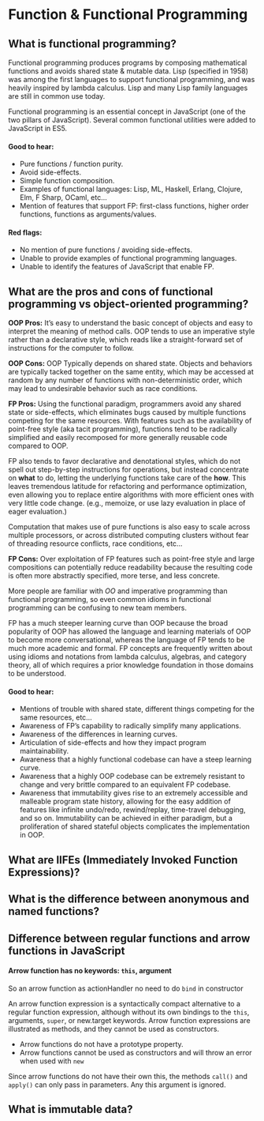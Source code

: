 # Function & Functional Programming

## What is functional programming?

Functional programming produces programs by composing mathematical functions and avoids shared state & mutable data. Lisp \(specified in 1958\) was among the first languages to support functional programming, and was heavily inspired by lambda calculus. Lisp and many Lisp family languages are still in common use today.

Functional programming is an essential concept in JavaScript \(one of the two pillars of JavaScript\). Several common functional utilities were added to JavaScript in ES5.

#### **Good to hear:**

* Pure functions / function purity.
* Avoid side-effects.
* Simple function composition.
* Examples of functional languages: Lisp, ML, Haskell, Erlang, Clojure, Elm, F Sharp, OCaml, etc…
* Mention of features that support FP: first-class functions, higher order functions, functions as arguments/values.

#### **Red flags:**

* No mention of pure functions / avoiding side-effects.
* Unable to provide examples of functional programming languages.
* Unable to identify the features of JavaScript that enable FP.

## What are the pros and cons of functional programming vs object-oriented programming?

**OOP Pros:** It’s easy to understand the basic concept of objects and easy to interpret the meaning of method calls. OOP tends to use an imperative style rather than a declarative style, which reads like a straight-forward set of instructions for the computer to follow.

**OOP Cons:** OOP Typically depends on shared state. Objects and behaviors are typically tacked together on the same entity, which may be accessed at random by any number of functions with non-deterministic order, which may lead to undesirable behavior such as race conditions.

**FP Pros:** Using the functional paradigm, programmers avoid any shared state or side-effects, which eliminates bugs caused by multiple functions competing for the same resources. With features such as the availability of point-free style \(aka tacit programming\), functions tend to be radically simplified and easily recomposed for more generally reusable code compared to OOP.

FP also tends to favor declarative and denotational styles, which do not spell out step-by-step instructions for operations, but instead concentrate on **what** to do, letting the underlying functions take care of the **how**. This leaves tremendous latitude for refactoring and performance optimization, even allowing you to replace entire algorithms with more efficient ones with very little code change. \(e.g., memoize, or use lazy evaluation in place of eager evaluation.\)

Computation that makes use of pure functions is also easy to scale across multiple processors, or across distributed computing clusters without fear of threading resource conflicts, race conditions, etc…

**FP Cons:** Over exploitation of FP features such as point-free style and large compositions can potentially reduce readability because the resulting code is often more abstractly specified, more terse, and less concrete.

More people are familiar with _OO_ and imperative programming than functional programming, so even common idioms in functional programming can be confusing to new team members.

FP has a much steeper learning curve than OOP because the broad popularity of OOP has allowed the language and learning materials of OOP to become more conversational, whereas the language of FP tends to be much more academic and formal. FP concepts are frequently written about using idioms and notations from lambda calculus, algebras, and category theory, all of which requires a prior knowledge foundation in those domains to be understood.

#### **Good to hear:**

* Mentions of trouble with shared state, different things competing for the same resources, etc…
* Awareness of FP’s capability to radically simplify many applications.
* Awareness of the differences in learning curves.
* Articulation of side-effects and how they impact program maintainability.
* Awareness that a highly functional codebase can have a steep learning curve.
* Awareness that a highly OOP codebase can be extremely resistant to change and very brittle compared to an equivalent FP codebase.
* Awareness that immutability gives rise to an extremely accessible and malleable program state history, allowing for the easy addition of features like infinite undo/redo, rewind/replay, time-travel debugging, and so on. Immutability can be achieved in either paradigm, but a proliferation of shared stateful objects complicates the implementation in OOP.

## What are IIFEs \(Immediately Invoked Function Expressions\)?

## What is the difference between anonymous and named functions?

## Difference between regular functions and arrow functions in JavaScript

#### **Arrow function has no keywords: `this`, argument**

So an arrow function as actionHandler no need to do `bind` in constructor

An arrow function expression is a syntactically compact alternative to a regular function expression, although without its own bindings to the `this`, arguments, `super`, or new.target keywords. Arrow function expressions are illustrated as methods, and they cannot be used as constructors.

* Arrow functions do not have a prototype property.
* Arrow functions cannot be used as constructors and will throw an error when used with `new`

Since arrow functions do not have their own this, the methods `call()` and `apply()` can only pass in parameters. Any this argument is ignored.

## What is immutable data?

